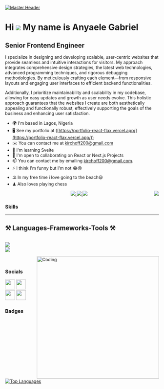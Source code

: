 [![Master Header](https://camo.githubusercontent.com/4d9f5ecceb711eec6e2018f38a5677dc657c9738d4a65ba3b928c41c0a45b439/68747470733a2f2f6d69726f2e6d656469756d2e636f6d2f6d61782f313336302f302a37513379765349765f7430696f4a2d5a2e676966)](https://rishavchanda.io)

Hi ![](https://user-images.githubusercontent.com/18350557/176309783-0785949b-9127-417c-8b55-ab5a4333674e.gif) My name is Anyaele Gabriel
====================================================================================================================================

Senior Frontend Engineer
-----------------

I specialize in designing and developing scalable, user-centric websites that provide seamless and intuitive interactions for visitors. My approach integrates comprehensive design strategies, the latest web technologies, advanced programming techniques, and rigorous debugging methodologies. By meticulously crafting each element—from responsive layouts and engaging user interfaces to efficient backend functionalities.

Additionally, I prioritize maintainability and scalability in my codebase, allowing for easy updates and growth as user needs evolve. This holistic approach guarantees that the websites I create are both aesthetically appealing and functionally robust, effectively supporting the goals of the business and enhancing user satisfaction.




* 🌍 I'm based in Lagos, Nigeria
* 🖥️ See my portfolio at ([https://portfolio-react-flax.vercel.app/](https://portfolio-react-flax.vercel.app/))
* ✉️ You can contact me at [kirchoff200@gmail.com](mailto:Kirchoff200@gmail.com)
* 🧠 I'm learning Svelte
* 🤝 I'm open to collaborating on React or Next.js Projects
* 📫 You can contact me by emailing kirchoff200@gmail.com.
* ⚡ I think I'm funny but I'm not 😂😢
* ⛱ In my free time i love going to the beach😃
* ♟ Also loves playing chess

<img align="right" src="https://visitor-badge.laobi.icu/badge?page_id=salesp07.salesp07" />

<p align="center">
 <a href="https://portfolio-react-flax.vercel.app/" target="_blank">
     <img src="https://img.shields.io/badge/Portfolio-FF5722?style=for-the-badge&logo=todoist&logoColor=white" target="_blank" /> <!-- sqlite, safari, google-chrome are other good icon options -->
  </a>
  <a href="mailto:kirchoff200@gmail.com">
    <img src="https://img.shields.io/badge/Gmail-333333?style=for-the-badge&logo=gmail&logoColor=red" />
  </a>
  <a href="https://www.linkedin.com/in/gabriel-chima2021" target="_blank">
    <img src="https://img.shields.io/badge/LinkedIn-0077B5?style=for-the-badge&logo=linkedin&logoColor=white" target="_blank" />
  </a>
</p>
 

### Skills

<p align="left">
 <hr/> 
<h2 align="left">⚒️ Languages-Frameworks-Tools ⚒️</h2>
<br/>
<div align="left" width="300" Top="-120px">
    <img src="https://skillicons.dev/icons?i=react,bootstrap,mui,html,css,sass,vscode,github,figma,tailwind,git,vite" /><br>
    <img src="https://skillicons.dev/icons?i=nodejs,python,babel,javascript,typescript,redux,express,firebase,mongodb,nextjs,xd" />
</div>
</p>

<img align="right" alt="Coding" width="400" src="https://camo.githubusercontent.com/130ffc354b6ee3c8c9e506276e598bf4e19ea7950df203dacf6aeee4fc543a50/68747470733a2f2f616e616c7974696373696e6469616d61672e636f6d2f77702d636f6e74656e742f75706c6f6164732f323031382f31322f646576656c6f7065722d6472696262626c652e676966" >

<br/>


### Socials

<p align="left"> <a href="https://github.com/Chimex2022" target="_blank" rel="noreferrer"><img src="https://raw.githubusercontent.com/danielcranney/readme-generator/main/public/icons/socials/github-dark.svg" width="32" height="32" /></a> <a href="www.linkedin.com/in/gabriel-chima2021" target="_blank" rel="noreferrer"><img src="https://raw.githubusercontent.com/danielcranney/readme-generator/main/public/icons/socials/linkedin.svg" width="32" height="32" /></a> <a href="https://medium.com/@kirchoff200" target="_blank" rel="noreferrer"><img src="https://raw.githubusercontent.com/danielcranney/readme-generator/main/public/icons/socials/medium-dark.svg" width="32" height="32" /></a> <a href="https://stackoverflow.com/users/19809327/anyaele-gabriel" target="_blank" rel="noreferrer"><img src="https://raw.githubusercontent.com/danielcranney/readme-generator/main/public/icons/socials/stackoverflow.svg" width="32" height="32" /></a></p>


### Badges

<a href="https://github.com/Chimex2022" align="left"><img src="https://github-readme-stats.vercel.app/api/top-langs/?username=Chimex2022&langs_count=10&title_color=3382ed&text_color=3382ed&icon_color=3382ed&bg_color=1c1917&hide_border=true&locale=en&custom_title=Top%20%Languages" alt="Top Languages" /></a>



